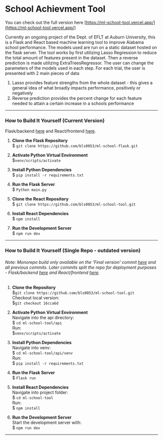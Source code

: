# School Achievment Tool
You can check out the full version here [https://ml-school-tool.vercel.app/](https://ml-school-tool.vercel.app/)

Currently an ongoing project of the Dept. of EFLT at Auburn University, this is a Flask and React based machine learning tool to improve Alabama school performance. The models used are run on a static dataset hosted on the flask server. The tool works by first utilizing Lasso Regression to reduce the total amount of features present in the dataset. Then a reverse prediction is made utilizing ExtraTreesRegressor. The user can change the parameters of the models used in each step. 
For each trial, the user is presented with 2 main pieces of data 

1. Lasso provides feature strengths from the whole dataset - this gives a general idea of what broadly impacts performance, positively or negatively
2. Reverse prediction provides the percent change for each feature needed to attain a certain increase in a schools performance
---
### How to Build It Yourself (Current Version)
Flask/backend [here](https://github.com/bls0053/ml-school-flask) and React/frontend [here](https://github.com/bls0053/ml-school-tool).
1. **Clone the Flask Repository**\
    $ `git clone https://github.com/bls0053/ml-school-flask.git`

2. **Activate Python Virtual Environment**\
    $`venv/scripts/activate`  

3. **Install Python Dependencies**\
    $ `pip install -r requirements.txt`

4. **Run the Flask Server**\
    $ `Python main.py`

5. **Clone the React Repository**\
    $ `git clone https://github.com/bls0053/ml-school-tool.git`

6. **Install React Dependencies**\
    $ `npm install`

7. **Run the Development Server**\
    $ `npm run dev`
---
### How to Build It Yourself (Single Repo - outdated version)
###### Note: Monorepo build only available on the 'Final version' commit [here](https://github.com/bls0053/ml-school-tool/commit/16cca6d4d8fcc3ee68e22faeafa2a95af7ab032b) and all previous commits. Later commits split the repo for deployment purposes - Flask/backend [here](https://github.com/bls0053/ml-school-flask) and React/frontend [here](https://github.com/bls0053/ml-school-tool).
1. **Clone the Repository**\
    $`git clone https://github.com/bls0053/ml-school-tool.git`\
    Checkout local version:\
    $`git checkout 16cca6d`

2. **Activate Python Virtual Environment**\
    Navigate into the api directory:\
    $ `cd ml-school-tool/api`\
    Run:\
    $`venv/scripts/activate`

3. **Install Python Dependencies**\
    Navigate into venv:\
    $ `cd ml-school-tool/api/venv`\
    Run:\
    $ `pip install -r requirements.txt`

4. **Run the Flask Server**\
    $ `Flask run`

5. **Install React Dependencies**\
    Navigate into project folder:\
    $ `cd ml-school-tool`\
    Run:\
    $ `npm install`  

6. **Run the Development Server**\
   Start the development server with:\
   $ `npm run dev`

---





